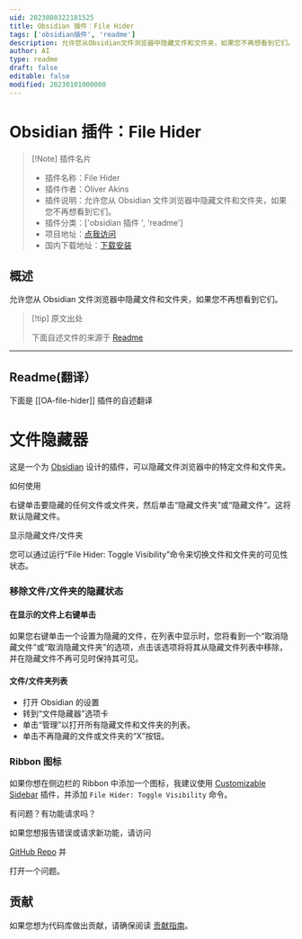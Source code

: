 ```yaml
---
uid: 2023080322181525
title: Obsidian 插件：File Hider
tags: ['obsidian插件', 'readme']
description: 允许您从Obsidian文件浏览器中隐藏文件和文件夹，如果您不再想看到它们。
author: AI
type: readme
draft: false
editable: false
modified: 20230101000000
---
```


# Obsidian 插件：File Hider

> [!Note] 插件名片
> - 插件名称：File Hider
> - 插件作者：Oliver Akins
> - 插件说明：允许您从 Obsidian 文件浏览器中隐藏文件和文件夹，如果您不再想看到它们。
> - 插件分类：['obsidian 插件 ', 'readme']
> - 项目地址：[点我访问](https://github.com/Oliver-Akins/file-hider)
> - 国内下载地址：[下载安装](https://pkmer.cn/products/plugin/pluginMarket/?OA-file-hider)

## 概述

允许您从 Obsidian 文件浏览器中隐藏文件和文件夹，如果您不再想看到它们。

> [!tip] 原文出处
>
>下面自述文件的来源于 [Readme](https://ghproxy.net/https://raw.githubusercontent.com/Oliver-Akins/file-hider/main/README.md)

---

## Readme(翻译）

下面是 [[OA-file-hider]] 插件的自述翻译

# 文件隐藏器

这是一个为 [Obsidian](https://obsidian.md) 设计的插件，可以隐藏文件浏览器中的特定文件和文件夹。

如何使用

右键单击要隐藏的任何文件或文件夹，然后单击“隐藏文件夹”或“隐藏文件”。这将默认隐藏文件。

显示隐藏文件/文件夹

您可以通过运行“File Hider: Toggle Visibility”命令来切换文件和文件夹的可见性状态。

### 移除文件/文件夹的隐藏状态

#### 在显示的文件上右键单击

如果您右键单击一个设置为隐藏的文件，在列表中显示时，您将看到一个“取消隐藏文件”或“取消隐藏文件夹”的选项，点击该选项将将其从隐藏文件列表中移除，并在隐藏文件不再可见时保持其可见。

#### 文件/文件夹列表

- 打开 Obsidian 的设置
- 转到“文件隐藏器”选项卡
- 单击“管理”以打开所有隐藏文件和文件夹的列表。
- 单击不再隐藏的文件或文件夹的“X”按钮。

### Ribbon 图标

如果你想在侧边栏的 Ribbon 中添加一个图标，我建议使用 [Customizable Sidebar](https://github.com/phibr0/obsidian-customizable-sidebar) 插件，并添加 `File Hider: Toggle Visibility` 命令。

有问题？有功能请求吗？

如果您想报告错误或请求新功能，请访问

[GitHub Repo](https://github.com/Oliver-Akins/file-hider/issues/new/choose) 并

打开一个问题。

## 贡献

如果您想为代码库做出贡献，请确保阅读 [贡献指南](https://github.com/Oliver-Akins/file-hider/blob/main/.github/contributing.md)。
